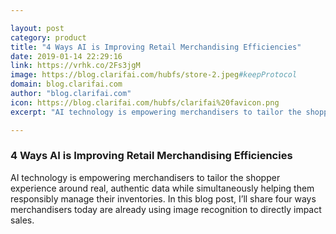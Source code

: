 ```yaml
---

layout: post
category: product
title: "4 Ways AI is Improving Retail Merchandising Efficiencies"
date: 2019-01-14 22:29:16
link: https://vrhk.co/2Fs3jgM
image: https://blog.clarifai.com/hubfs/store-2.jpeg#keepProtocol
domain: blog.clarifai.com
author: "blog.clarifai.com"
icon: https://blog.clarifai.com/hubfs/clarifai%20favicon.png
excerpt: "AI technology is empowering merchandisers to tailor the shopper experience around real, authentic data while simultaneously helping them responsibly manage their inventories. In this blog post, I’ll share four ways merchandisers today are already using image recognition to directly impact sales."

---
```


### 4 Ways AI is Improving Retail Merchandising Efficiencies

AI technology is empowering merchandisers to tailor the shopper experience around real, authentic data while simultaneously helping them responsibly manage their inventories. In this blog post, I’ll share four ways merchandisers today are already using image recognition to directly impact sales.